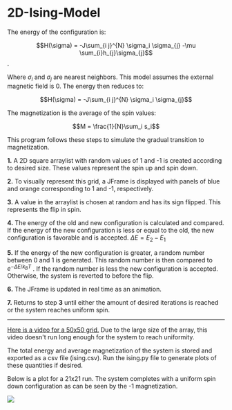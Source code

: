 # 2D-Ising-Model

The energy of the configuration is:

$$H(\sigma) =  -J\sum_{i j}^{N} \sigma_i \sigma_{j} -\mu \sum_{i}h_{j}\sigma_{j}$$. 

Where $\sigma_i$ and $\sigma_j$ are nearest neighbors. This model assumes the external magnetic field is 0. The energy then reduces to:

$$H(\sigma) =  -J\sum_{i j}^{N} \sigma_i \sigma_{j}$$

The magnetization is the average of the spin values:


$$M = \frac{1}{N}\sum_i s_i$$



This program follows these steps to simulate the gradual transition to magnetization. 

**1.** A 2D square arraylist with random values of 1 and -1 is created according to desired size. These values represent the spin up and spin down. 

**2.** To visually represent this grid, a JFrame is displayed with panels of blue and orange corresponding to 1 and -1, respectively. 

**3.**  A value in the arraylist is chosen at random and has its sign flipped. This represents the flip in spin.

**4.**  The energy of the old and new configuration is calculated and compared. If the energy of the new configuration is less or equal to the old, the new configuration is favorable and is accepted. $\Delta E = E_2 - E_1$

**5.**  If the energy of the new configuration is greater, a random number between 0 and 1 is generated. This random number is then compared to $e^{-\Delta E/k_B T}$ . If the random number is less the new configuration is accepted. Otherwise, the system is reverted to before the flip.

**6.**  The JFrame is updated in real time as an animation.

**7.**  Returns to step **3** until either the amount of desired iterations is reached or the system reaches uniform spin.

-------

[Here is a video for a 50x50 grid.](https://www.youtube.com/watch?v=5gmFp_87Nh8) Due to the large size of the array, this video doesn't run long enough for the system to reach uniformity.

The total energy and average magnetization of the system is stored and exported as a csv file (ising.csv). Run the ising.py file to generate plots of these quantities if desired. 

Below is a plot for a 21x21 run. The system completes with a uniform spin down configuration as can be seen by the -1 magnetization. 

![](https://i.imgur.com/m55lS9N.png)

